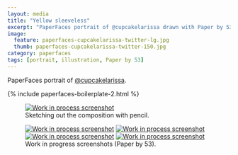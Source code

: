```yaml
---
layout: media
title: "Yellow sleeveless"
excerpt: "PaperFaces portrait of @cupcakelarissa drawn with Paper by 53 on an iPad."
image: 
  feature: paperfaces-cupcakelarissa-twitter-lg.jpg
  thumb: paperfaces-cupcakelarissa-twitter-150.jpg
category: paperfaces
tags: [portrait, illustration, Paper by 53]
---
```


PaperFaces portrait of <a href="http://twitter.com/cupcakelarissa">@cupcakelarissa</a>.

{% include paperfaces-boilerplate-2.html %}

<figure>
	<a href="{{ site.url }}/images/paperfaces-cupcakelarissa-process-1-lg.jpg"><img src="{{ site.url }}/images/paperfaces-cupcakelarissa-process-1-750.jpg" alt="Work in process screenshot"></a>
	<figcaption>Sketching out the composition with pencil.</figcaption>
</figure>

<figure class="half">
	<a href="{{ site.url }}/images/paperfaces-cupcakelarissa-process-2-lg.jpg"><img src="{{ site.url }}/images/paperfaces-cupcakelarissa-process-2-600.jpg" alt="Work in process screenshot"></a>
	<a href="{{ site.url }}/images/paperfaces-cupcakelarissa-process-3-lg.jpg"><img src="{{ site.url }}/images/paperfaces-cupcakelarissa-process-3-600.jpg" alt="Work in process screenshot"></a>
	<a href="{{ site.url }}/images/paperfaces-cupcakelarissa-process-4-lg.jpg"><img src="{{ site.url }}/images/paperfaces-cupcakelarissa-process-4-600.jpg" alt="Work in process screenshot"></a>
	<a href="{{ site.url }}/images/paperfaces-cupcakelarissa-process-5-lg.jpg"><img src="{{ site.url }}/images/paperfaces-cupcakelarissa-process-5-600.jpg" alt="Work in process screenshot"></a>
	<figcaption>Work in progress screenshots (Paper by 53).</figcaption>
</figure>